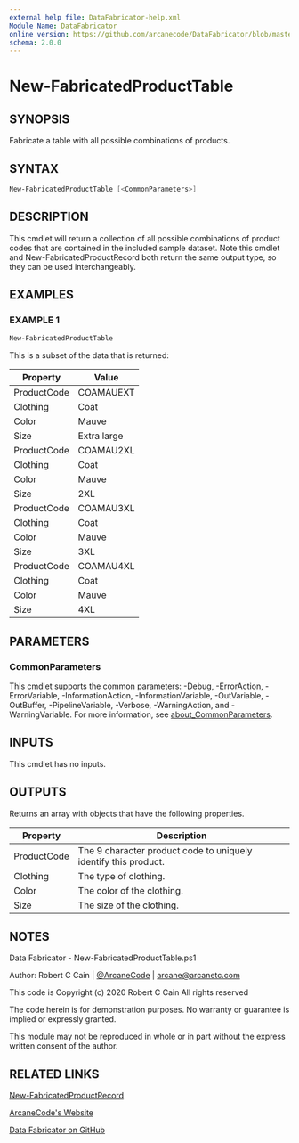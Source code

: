 ```yaml
---
external help file: DataFabricator-help.xml
Module Name: DataFabricator
online version: https://github.com/arcanecode/DataFabricator/blob/master/Documentation/New-FabricatedProductRecord.md
schema: 2.0.0
---
```


# New-FabricatedProductTable

## SYNOPSIS

Fabricate a table with all possible combinations of products.

## SYNTAX

```powershell
New-FabricatedProductTable [<CommonParameters>]
```

## DESCRIPTION

This cmdlet will return a collection of all possible combinations of product codes that are contained in the included sample dataset.
Note this cmdlet and New-FabricatedProductRecord both return the same output type, so they can be used interchangeably.

## EXAMPLES

### EXAMPLE 1

```powershell
New-FabricatedProductTable
```

This is a subset of the data that is returned:


Property | Value
| ----- | ------ |
ProductCode | COAMAUEXT
Clothing | Coat
Color | Mauve
Size | Extra large
ProductCode | COAMAU2XL
Clothing | Coat
Color | Mauve
Size | 2XL
ProductCode | COAMAU3XL
Clothing | Coat
Color | Mauve
Size | 3XL
ProductCode | COAMAU4XL
Clothing | Coat
Color | Mauve
Size | 4XL

## PARAMETERS

### CommonParameters

This cmdlet supports the common parameters: -Debug, -ErrorAction, -ErrorVariable, -InformationAction, -InformationVariable, -OutVariable, -OutBuffer, -PipelineVariable, -Verbose, -WarningAction, and -WarningVariable. For more information, see [about_CommonParameters](http://go.microsoft.com/fwlink/?LinkID=113216).

## INPUTS

This cmdlet has no inputs.

## OUTPUTS

Returns an array with objects that have the following properties.

Property | Description
| ----- | ------ |
ProductCode | The 9 character product code to uniquely identify this product.
Clothing | The type of clothing.
Color | The color of the clothing.
Size | The size of the clothing.

## NOTES

Data Fabricator - New-FabricatedProductTable.ps1

Author: Robert C Cain | [@ArcaneCode](https://twitter.com/arcanecode) | arcane@arcanetc.com

This code is Copyright (c) 2020 Robert C Cain All rights reserved

The code herein is for demonstration purposes.
No warranty or guarantee is implied or expressly granted.

This module may not be reproduced in whole or in part without
the express written consent of the author.

## RELATED LINKS

[New-FabricatedProductRecord](https://github.com/arcanecode/DataFabricator/blob/master/Documentation/New-FabricatedProductRecord.md)

[ArcaneCode's Website](http://arcanecode.me)

[Data Fabricator on GitHub](http://datafabricator.com)
